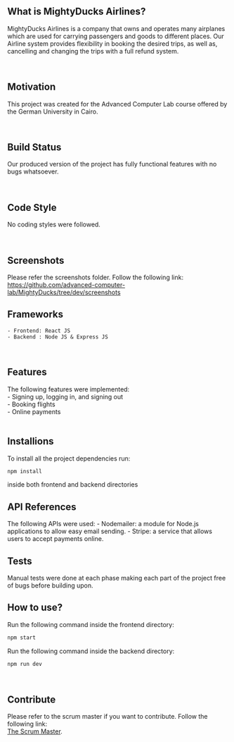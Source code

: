 ## What is MightyDucks Airlines?
MightyDucks Airlines is a company that owns and operates many airplanes which are used for carrying passengers and goods to different places. Our Airline system provides flexibility in booking the desired trips, as well as, cancelling and changing the trips with a full refund system.

<br>

## Motivation
This project was created for the Advanced Computer Lab course offered by the German University in Cairo.

<br>

## Build Status
Our produced version of the project has fully functional features with no bugs whatsoever.

<br>

## Code Style
No coding styles were followed.

<br>

## Screenshots
Please refer the screenshots folder. Follow the following link: <br>
https://github.com/advanced-computer-lab/MightyDucks/tree/dev/screenshots
<br>

## Frameworks
	- Frontend: React JS
	- Backend : Node JS & Express JS
<br>

## Features
The following features were implemented:<br>
	- Signing up, logging in, and signing out <br>
	- Booking flights <br>
	- Online payments <br>
<br>

## Installions
To install all the project dependencies run:
```bash
npm install
```
inside both frontend and backend directories
<br>

## API References
The following APIs were used:
	- Nodemailer: a module for Node.js applications to allow easy email sending.
	- Stripe: a service that allows users to accept payments online.
<br>

## Tests
Manual tests were done at each phase making each part of the project free of bugs before building upon.
<br>

## How to use?
Run the following command inside the frontend directory:
```bash
npm start
```
Run the following command inside the backend directory:
```bash
npm run dev
```
<br>

## Contribute
Please refer to the scrum master if you want to contribute. Follow the following link: <br>
[The Scrum Master](https://github.com/Andrew51234).
<br>

